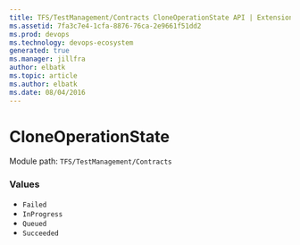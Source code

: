 ```yaml
---
title: TFS/TestManagement/Contracts CloneOperationState API | Extensions for Azure DevOps Services
ms.assetid: 7fa3c7e4-1cfa-8876-76ca-2e9661f51dd2
ms.prod: devops
ms.technology: devops-ecosystem
generated: true
ms.manager: jillfra
author: elbatk
ms.topic: article
ms.author: elbatk
ms.date: 08/04/2016
---
```


# CloneOperationState

Module path: `TFS/TestManagement/Contracts`

### Values

* `Failed` 
* `InProgress` 
* `Queued` 
* `Succeeded` 
